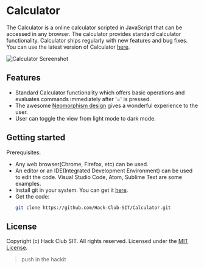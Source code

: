 # Calculator
The Calculator is a online calculator scripted in JavaScript that can be accessed in any browser.
The calculator provides standard calculator functionality.
Calculator ships regularly with new features and bug fixes. You can use the latest version of Calculator [here](https://calculateit.netlify.app).

  ![Calculator Screenshot](https://github.com/ishanbagchi/calculator/blob/master/images/calculator-light.PNG)
## Features
- Standard Calculator functionality which offers basic operations and evaluates commands immediately after '=' is pressed.
- The awesome [Neomorphism design](https://medium.com/@s.jagoori/design-trends-neumorphism-59a9ba9d9284) gives a wonderful experience to the user.
- User can toggle the view from light mode to dark mode.
## Getting started
Prerequisites:
- Any web browser(Chrome, Firefox, etc) can be used.
- An editor or an IDE(Integrated Development Environment) can be used to edit the code. Visual Studio Code, Atom, Sublime Text are some examples.
- Install git in your system. You can get it [here](https://git-scm.com/downloads).
- Get the code:
    ```bash
    git clone https://github.com/Hack-Club-SIT/Calculator.git
    ```
    
## License
Copyright (c) Hack Club SIT. All rights reserved.
Licensed under the [MIT License](./LICENSE).

> push in the hackit 
